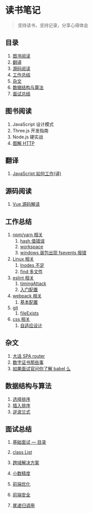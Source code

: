 # 读书笔记

> 坚持读书，坚持记录，分享心得体会

## 目录

1. [图书阅读](#图书阅读)
2. [翻译](#翻译)
3. [源码阅读](#源码阅读)
4. [工作总结](#工作总结)
5. [杂文](#杂文)
6. [数据结构与算法](#数据结构与算法)
7. [面试总结](#面试总结)

## 图书阅读

1. JavaScript 设计模式 
2. Three.js 开发指南
3. Node.js 硬实战
4. [图解 HTTP](./bookRead/http/start.md)

## 翻译

1. [JavaScript 如何工作(译)](./translate/jswork)

## 源码阅读

1. [Vue 源码解读](./sourceRead/vue)

## 工作总结

1. [npm/yarn 相关](./worknotes/npm)
   1. [hash 值错误](./worknotes/npm/hash.md)
   2. [workspace](./worknotes/npm/workspace.md)
   3. [windows 装包出现 fsevents 报错](./worknotes/npm/fsevents.md)
2. [Linux 相关](./worknotes/linux)
   1. [Inodes 不足](./worknotes/linux/noSpaceLeft.md)
   2. [find 多文件](./worknotes/linux/find.md)
3. [eslint 相关](./worknotes/eslint)
   1. [timingAttack](./worknotes/eslint/timingAttack.md)
   2. [入门配置](./worknotes/eslint/baseConfig.md)
4. [webpack 相关](./worknotes/webpack)
   1. [基本配置](./worknotes/webpack/webpack.md)
5. [git](./worknotes/git)
   1. [fileExists](./worknotes/git/fileExists.md)
6. [css 相关](./worknotes/css)
   1. [自适应设计](./worknotes/css/selfAdaption.md)
   
## 杂文

1. [大话 SPA router](./Essay/spa.md)
2. [数字证书那些事](./Essay/ca.md)
3. [如果面试官问你了解 babel 么](./Essay/babel.md)

## 数据结构与算法

1. [选择排序](./DSA/selectionSort.md)
2. [插入排序](./DSA/insertionSort.md)
3. [逆波兰式](./DSA/polish.md)

## 面试总结

1. [基础面试 — 目录](./interview/base/index.md)

1. [class List](./interview/classList.md)
2. [跨域解决方案](./interview/crossOrigin.md)
3. [小数精度](./interview/floatPreci.md)
4. [前端优化](./interview/optimization.md)
5. [前端安全](./interview/security.md)
6. [尾递归调用](./interview/tailRecursion.md)
